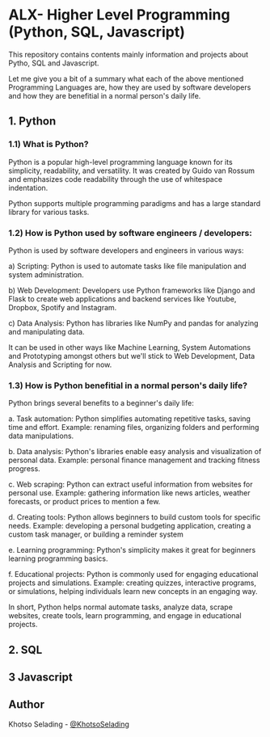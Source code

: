 
# ALX- Higher Level Programming (Python, SQL, Javascript)

This repository contains contents mainly information and projects about Pytho, SQL and Javascript.

Let me give you a bit of a summary what each of the above mentioned Programming Languages are, how they are used by software developers and how they are benefitial in a normal person's daily life.

## 1. Python
### 1.1) What is Python?
Python is a popular high-level programming language known for its simplicity, readability, and versatility. It was created by Guido van Rossum and emphasizes code readability through the use of whitespace indentation. 

Python supports multiple programming paradigms and has a large standard library for various tasks.

### 1.2) How is Python used by software engineers / developers:

Python is used by software developers and engineers in various ways:

a) Scripting: Python is used to automate tasks like file manipulation and system administration.

b) Web Development: Developers use Python frameworks like Django and Flask to create web applications and backend services like Youtube, Dropbox, Spotify and Instagram.

c) Data Analysis: Python has libraries like NumPy and pandas for analyzing and manipulating data.

It can be used in other ways like Machine Learning, System Automations and Prototyping amongst others but we'll stick to Web Development, Data Analysis and Scripting for now.

### 1.3) How is Python benefitial in a normal person's daily life?

Python brings several benefits to a beginner's daily life:

a. Task automation: Python simplifies automating repetitive tasks, saving time and effort.
Example: renaming files, organizing folders and performing data manipulations.

b. Data analysis: Python's libraries enable easy analysis and visualization of personal data.
Example: personal finance management and tracking fitness progress.

c. Web scraping: Python can extract useful information from websites for personal use.
Example: gathering information like news articles, weather forecasts, or product prices to mention a few.

d. Creating tools: Python allows beginners to build custom tools for specific needs.
Example: developing a personal budgeting application, creating a custom task manager, or building a reminder system

e. Learning programming: Python's simplicity makes it great for beginners learning programming basics.

f. Educational projects: Python is commonly used for engaging educational projects and simulations.
Example: creating quizzes, interactive programs, or simulations, helping individuals learn new concepts in an engaging way.

In short, Python helps normal automate tasks, analyze data, scrape websites, create tools, learn programming, and engage in educational projects.

## 2. SQL

## 3 Javascript


## Author

Khotso Selading - [@KhotsoSelading](https://www.github.com/KhotsoSelading)



